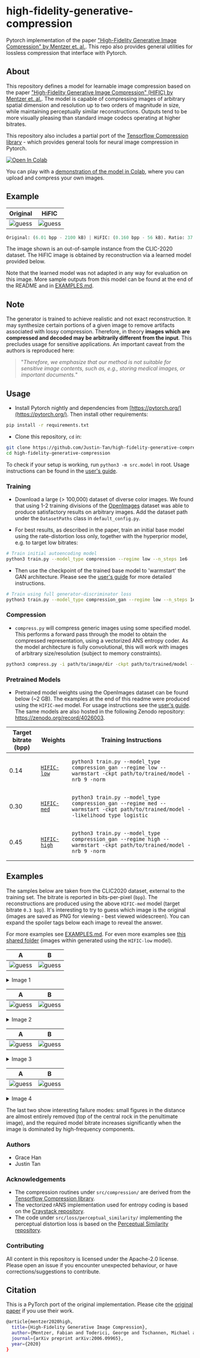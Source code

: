 # high-fidelity-generative-compression

Pytorch implementation of the paper ["High-Fidelity Generative Image Compression" by Mentzer et. al.](https://hific.github.io/). This repo also provides general utilities for lossless compression that interface with Pytorch.

## About

This repository defines a model for learnable image compression based on the paper ["High-Fidelity Generative Image Compression" (HIFIC) by Mentzer et. al.](https://hific.github.io/). The model is capable of compressing images of arbitrary spatial dimension and resolution up to two orders of magnitude in size, while maintaining perceptually similar reconstructions. Outputs tend to be more visually pleasing than standard image codecs operating at higher bitrates.

This repository also includes a partial port of the [Tensorflow Compression library](https://github.com/tensorflow/compression) - which provides general tools for neural image compression in Pytorch.

[![Open In Colab](https://colab.research.google.com/assets/colab-badge.svg)](https://colab.research.google.com/github/Justin-Tan/high-fidelity-generative-compression/blob/master/assets/HiFIC_torch_colab_demo.ipynb)

You can play with a [demonstration of the model in Colab](https://colab.research.google.com/github/Justin-Tan/high-fidelity-generative-compression/blob/master/assets/HiFIC_torch_colab_demo.ipynb), where you can upload and compress your own images.

## Example

Original | HiFIC
:-------------------------:|:-------------------------:
![guess](assets/originals/CLIC2020_5.png) | ![guess](assets/hific/CLIC2020_5_RECON_0.160bpp.png)

```python
Original: (6.01 bpp - 2100 kB) | HiFIC: (0.160 bpp - 56 kB). Ratio: 37.5.
```

The image shown is an out-of-sample instance from the CLIC-2020 dataset. The HiFIC image is obtained by reconstruction via a learned model provided below.

Note that the learned model was not adapted in any way for evaluation on this image. More sample outputs from this model can be found at the end of the README and in [EXAMPLES.md](assets/EXAMPLES.md).

## Note

The generator is trained to achieve realistic and not exact reconstruction. It may synthesize certain portions of a given image to remove artifacts associated with lossy compression. Therefore, in theory **images which are compressed and decoded may be arbitrarily different from the input**. This precludes usage for sensitive applications. An important caveat from the authors is reproduced here: 

> "_Therefore, we emphasize that our method is not suitable for sensitive image contents, such as, e.g., storing medical images, or important documents._" 

## Usage

* Install Pytorch nightly and dependencies from [https://pytorch.org/](https://pytorch.org/). Then install other requirements:

```bash
pip install -r requirements.txt
```

* Clone this repository, `cd` in:

```bash
git clone https://github.com/Justin-Tan/high-fidelity-generative-compression.git
cd high-fidelity-generative-compression
```

To check if your setup is working, run `python3 -m src.model` in root. Usage instructions can be found in the [user's guide](assets/USAGE_GUIDE.md).

### Training

* Download a large (> 100,000) dataset of diverse color images. We found that using 1-2 training divisions of the [OpenImages](https://storage.googleapis.com/openimages/web/index.html) dataset was able to produce satisfactory results on arbitrary images. Add the dataset path under the `DatasetPaths` class in `default_config.py`.

* For best results, as described in the paper, train an initial base model using the rate-distortion loss only, together with the hyperprior model, e.g. to target low bitrates:

```bash
# Train initial autoencoding model
python3 train.py --model_type compression --regime low --n_steps 1e6
```

* Then use the checkpoint of the trained base model to 'warmstart' the GAN architecture. Please see the [user's guide](assets/USAGE_GUIDE.md) for more detailed instructions.

```bash
# Train using full generator-discriminator loss
python3 train.py --model_type compression_gan --regime low --n_steps 1e6 --warmstart --ckpt path/to/base/checkpoint
```

### Compression

* `compress.py` will compress generic images using some specified model. This performs a forward pass through the model to obtain the compressed representation, using a vectorized ANS entropy coder. As the model architecture is fully convolutional, this will work with images of arbitrary size/resolution (subject to memory constraints).

```bash
python3 compress.py -i path/to/image/dir -ckpt path/to/trained/model --reconstruct
```

### Pretrained Models

* Pretrained model weights using the OpenImages dataset can be found below (~2 GB). The examples at the end of this readme were produced using the `HIFIC-med` model. For usage instructions see the [user's guide](assets/USAGE_GUIDE.md). The same models are also hosted in the following Zenodo repository: https://zenodo.org/record/4026003.

| Target bitrate (bpp) | Weights | Training Instructions |
| ----------- | -------------------------------- | ---------------------- |
| 0.14 | [`HIFIC-low`](https://drive.google.com/open?id=1hfFTkZbs_VOBmXQ-M4bYEPejrD76lAY9) | <pre lang=bash>`python3 train.py --model_type compression_gan --regime low --warmstart -ckpt path/to/trained/model -nrb 9 -norm`</pre> |
| 0.30 | [`HIFIC-med`](https://drive.google.com/open?id=1QNoX0AGKTBkthMJGPfQI0dT0_tnysYUb) | <pre lang=bash>`python3 train.py --model_type compression_gan --regime med --warmstart -ckpt path/to/trained/model --likelihood_type logistic`</pre> |
| 0.45 | [`HIFIC-high`](https://drive.google.com/open?id=1BFYpvhVIA_Ek2QsHBbKnaBE8wn1GhFyA) | <pre lang=bash>`python3 train.py --model_type compression_gan --regime high --warmstart -ckpt path/to/trained/model -nrb 9 -norm`</pre> |

## Examples

The samples below are taken from the CLIC2020 dataset, external to the training set. The bitrate is reported in bits-per-pixel (`bpp`). The reconstructions are produced using the above `HIFIC-med` model (target bitrate `0.3 bpp`). It's interesting to try to guess which image is the original (images are saved as PNG for viewing - best viewed widescreen). You can expand the spoiler tags below each image to reveal the answer.

For more examples see [EXAMPLES.md](assets/EXAMPLES.md). For even more examples see [this shared folder](https://drive.google.com/drive/folders/1lH1pTmekC1jL-gPi1fhEDuyjhfe5x6WG) (images within generated using the `HIFIC-low` model).

A             |  B
:-------------------------:|:-------------------------:
![guess](assets/originals/CLIC2020_3.png) | ![guess](assets/hific/CLIC2020_3_RECON_0.269bpp.png)

<details>

  <summary>Image 1</summary>

  ```python
  Original: A (11.8 bpp) | HIFIC: B (0.269 bpp). Ratio: 43.8
  ```

</details>

A             |  B
:-------------------------:|:-------------------------:
![guess](assets/originals/CLIC2020_20.png) | ![guess](assets/hific/CLIC2020_20_RECON_0.330bpp.png)

<details>

  <summary>Image 2</summary>

  ```python
  Original: A (14.6 bpp) | HIFIC: B (0.330 bpp). Ratio: 44.2
  ```

</details>

A | B
:-------------------------:|:-------------------------:
![guess](assets/originals/CLIC2020_18.png) | ![guess](assets/hific/CLIC2020_18_RECON_0.209bpp.png)

<details>

  <summary>Image 3</summary>
  
  ```python
  Original: A (12.3 bpp) | HIFIC: B (0.209 bpp). Ratio: 58.9
  ```
  
</details>

A             |  B
:-------------------------:|:-------------------------:
![guess](assets/hific/CLIC2020_19_RECON_0.565bpp.png) | ![guess](assets/originals/CLIC2020_19.png)

<details>

  <summary>Image 4</summary>
  
  ```python
  Original: B (19.9 bpp) | HIFIC: A (0.565 bpp). Ratio: 35.2
  ```
  
</details>

The last two show interesting failure modes: small figures in the distance are almost entirely removed (top of the central rock in the penultimate image), and the required model bitrate increases significantly when the image is dominated by high-frequency components.

### Authors

* Grace Han
* Justin Tan

### Acknowledgements

* The compression routines under `src/compression/` are derived from the [Tensorflow Compression library](https://github.com/tensorflow/compression).
* The vectorized rANS implementation used for entropy coding is based on the [Craystack repository](https://github.com/j-towns/craystack).
* The code under `src/loss/perceptual_similarity/` implementing the perceptual distortion loss is based on the [Perceptual Similarity repository](https://github.com/richzhang/PerceptualSimilarity).

### Contributing

All content in this repository is licensed under the Apache-2.0 license. Please open an issue if you encounter unexpected behaviour, or have corrections/suggestions to contribute.

## Citation

This is a PyTorch port of the original implementation. Please cite the [original paper](https://arxiv.org/abs/2006.09965) if you use their work.

```bash
@article{mentzer2020high,
  title={High-Fidelity Generative Image Compression},
  author={Mentzer, Fabian and Toderici, George and Tschannen, Michael and Agustsson, Eirikur},
  journal={arXiv preprint arXiv:2006.09965},
  year={2020}
}
```
